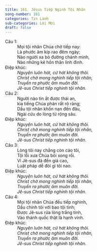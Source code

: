 ```yaml
---
title: 161. Jêsus Tiếp Nginh Tội Nhân
song-number: 161
categories: Tin Lành
sub-categories: Lời Mời
draft: false
---
```

<dl><dt>Câu 1:</dt><dd data-verse="1">Mọi tội nhân Chúa chờ tiếp nay: <br/>Là phước âm kíp rao đêm ngày; <br/>Nào người xa bỏ đường chánh minh, <br/>Nào những kẻ hồn thân linh đinh. </dd><dt>Điệp khúc:</dt><dd data-chorus="1"><em>Nguyện luôn hát, cứ hát không thôi. <br/>Christ chờ mong nghinh tiếp tội nhân, <br/>Truyền ra phước âm muôn đời. <br/>Jê-sus Christ tiếp nghinh tội nhân. </em></dd><dt>Câu 2:</dt><dd data-verse="2">Người nào tin ắt được thái an, <br/>kìa tiếng Chúa phán rất rõ ràng; <br/>Dầu tội nhân khốn nạn đến đâu, <br/>Ngài cứu do lòng từ rộng sâu. </dd><dt>Điệp khúc:</dt><dd data-chorus="1"><em>Nguyện luôn hát, cứ hát không thôi. <br/>Christ chờ mong nghinh tiếp tội nhân, <br/>Truyền ra phước âm muôn đời. <br/>Jê-sus Christ tiếp nghinh tội nhân. </em></dd><dt>Câu 3:</dt><dd data-verse="3">Lòng tôi nay chẳng còn cáo tôi, <br/>Tội lỗi xưa Chúa bôi xong rồi. <br/>Vì Jê-sus đã đền giá cao, <br/>Luật pháp dễ đòi gì tôi nao. </dd><dt>Điệp khúc:</dt><dd data-chorus="1"><em>Nguyện luôn hát, cứ hát không thôi. <br/>Christ chờ mong nghinh tiếp tội nhân, <br/>Truyền ra phước âm muôn đời. <br/>Jê-sus Christ tiếp nghinh tội nhân. </em></dd><dt>Câu 4:</dt><dd data-verse="4">Mọi tội nhân Chúa đều tiếp nghinh, <br/>Dầu chính tôi với bao tội tình; <br/>Được Jê-sus rửa lòng trắng tinh, <br/>Vào thánh quốc thật là hạnh vinh. </dd><dt>Điệp khúc:</dt><dd data-chorus="1"><em>Nguyện luôn hát, cứ hát không thôi. <br/>Christ chờ mong nghinh tiếp tội nhân, <br/>Truyền ra phước âm muôn đời. <br/>Jê-sus Christ tiếp nghinh tội nhân. </em></dd></dl>